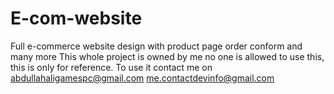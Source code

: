 # E-com-website
Full e-commerce website design with product page order conform and many more
This whole project is owned by me no one is allowed to use this, this is only for reference.
To use it contact me on 
abdullahaligamespc@gmail.com 
me.contactdevinfo@gmail.com
